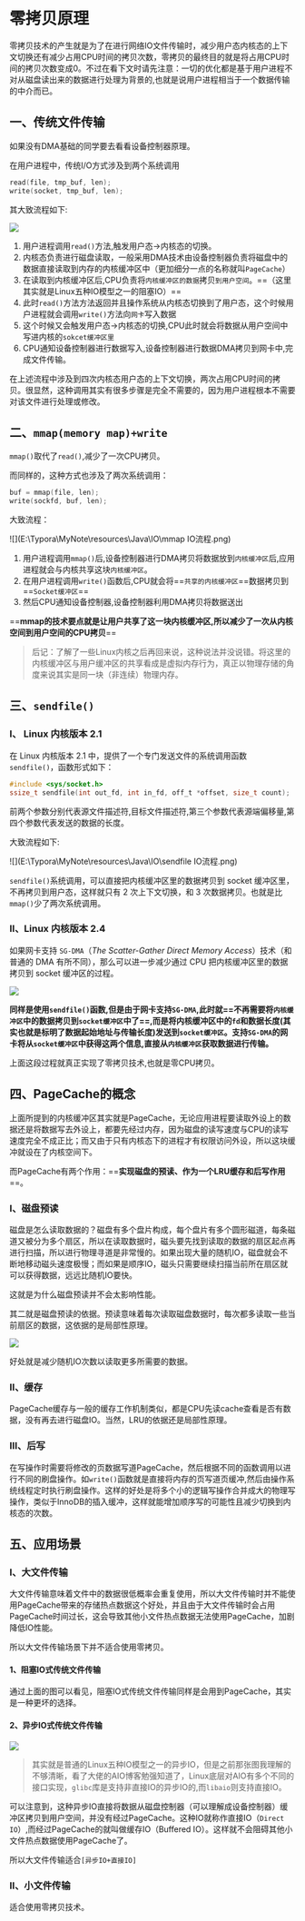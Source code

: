 # 零拷贝原理

零拷贝技术的产生就是为了在进行网络IO文件传输时，减少用户态内核态的上下文切换还有减少占用CPU时间的拷贝次数，零拷贝的最终目的就是将占用CPU时间的拷贝次数变成0。不过在看下文时请先注意：一切的优化都是基于用户进程不对从磁盘读出来的数据进行处理为背景的,也就是说用户进程相当于一个数据传输的中介而已。

## 一、传统文件传输

如果没有DMA基础的同学要去看看设备控制器原理。

在用户进程中，传统I/O方式涉及到两个系统调用

```c
read(file, tmp_buf, len);
write(socket, tmp_buf, len);
```

其大致流程如下:



<img src="E:\Typora\MyNote\resources\Java\IO\传统IO方式的传输过程.png" />

1. 用户进程调用`read()`方法,触发用户态→内核态的切换。
2. 内核态负责进行磁盘读取，一般采用DMA技术由设备控制器负责将磁盘中的数据直接读取到内存的内核缓冲区中（更加细分一点的名称就叫`PageCache`）
3. 在读取到内核缓冲区后,CPU负责将`内核缓冲区的数据`拷贝`到用户空间`。==（这里其实就是Linux五种IO模型之一的阻塞IO）==
4. 此时`read()`方法方法返回并且操作系统从内核态切换到了用户态，这个时候用户进程就会调用`write()`方法向`网卡`写入数据
5. 这个时候又会触发用户态→内核态的切换,CPU此时就会将数据从用户空间中写进内核的`sokcet缓冲区里`
6. CPU通知设备控制器进行数据写入,设备控制器进行数据DMA拷贝到网卡中,完成文件传输。

在上述流程中涉及到四次内核态用户态的上下文切换，两次占用CPU时间的拷贝。很显然，这种调用其实有很多步骤是完全不需要的，因为用户进程根本不需要对该文件进行处理或修改。

## 二、`mmap(memory map)+write`

`mmap()`取代了`read()`,减少了一次CPU拷贝。

而同样的，这种方式也涉及了两次系统调用：

```c
buf = mmap(file, len);
write(sockfd, buf, len);
```

大致流程：

![](E:\Typora\MyNote\resources\Java\IO\mmap IO流程.png)

1. 用户进程调用`mmap()`后,设备控制器进行DMA拷贝将数据放到`内核缓冲区`后,应用进程就会与内核共享这块`内核缓冲区`。
2. 在用户进程调用`write()`函数后,CPU就会将==`共享的内核缓冲区`==数据拷贝到==`Socket缓冲区`==
3. 然后CPU通知设备控制器,设备控制器利用DMA拷贝将数据送出

==**mmap的技术要点就是让用户共享了这一块内核缓冲区,所以减少了一次从内核空间到用户空间的CPU拷贝**==

> 后记：了解了一些Linux内核之后再回来说，这种说法并没说错。将这里的内核缓冲区与用户缓冲区的共享看成是虚拟内存行为，真正以物理存储的角度来说其实是同一块（非连续）物理内存。

## 三、`sendfile()`

### Ⅰ、 Linux 内核版本 2.1

在 Linux 内核版本 2.1 中，提供了一个专门发送文件的系统调用函数 `sendfile()`，函数形式如下：

```c
#include <sys/socket.h>
ssize_t sendfile(int out_fd, int in_fd, off_t *offset, size_t count);
```

前两个参数分别代表源文件描述符,目标文件描述符,第三个参数代表源端偏移量,第四个参数代表发送的数据的长度。

大致流程如下:

![](E:\Typora\MyNote\resources\Java\IO\sendfile IO流程.png)

`sendfile()`系统调用，可以直接把内核缓冲区里的数据拷贝到 socket 缓冲区里，不再拷贝到用户态，这样就只有 2 次上下文切换，和 3 次数据拷贝。也就是比`mmap()`少了两次系统调用。

### Ⅱ、Linux 内核版本 2.4

如果网卡支持 `SG-DMA`（*The Scatter-Gather Direct Memory Access*）技术（和普通的 DMA 有所不同），那么可以进一步减少通过 CPU 把内核缓冲区里的数据拷贝到 socket 缓冲区的过程。

![](E:\Typora\MyNote\resources\Java\IO\SG-DMA技术下的sendfile()IO过程.png)

**同样是使用`sendfile()`函数,但是由于网卡支持`SG-DMA`,此时就==不再需要将`内核缓冲区`中的数据拷贝到`socket缓冲区`中了==,而是将内核缓冲区中的`fd`和数据长度(其实也就是标明了数据起始地址与传输长度)发送到`socket缓冲区`。支持`SG-DMA`的网卡将从`socket缓冲区`中获得这两个信息,直接从`内核缓冲区`获取数据进行传输。**

上面这段过程就真正实现了零拷贝技术,也就是零CPU拷贝。

## 四、PageCache的概念

上面所提到的内核缓冲区其实就是PageCache，无论应用进程要读取外设上的数据还是将数据写去外设上，都要先经过内存，因为磁盘的读写速度与CPU的读写速度完全不成正比；而又由于只有内核态下的进程才有权限访问外设，所以这块缓冲就设在了内核空间下。

而PageCache有两个作用：==**实现磁盘的预读、作为一个LRU缓存和后写作用**==。

### Ⅰ、磁盘预读

磁盘是怎么读取数据的？磁盘有多个盘片构成，每个盘片有多个圆形磁道，每条磁道又被分为多个扇区，所以在读取数据时，磁头要先找到读取的数据的扇区起点再进行扫描，所以进行物理寻道是非常慢的。如果出现大量的随机IO，磁盘就会不断地移动磁头速度极慢；而如果是顺序IO，磁头只需要继续扫描当前所在扇区就可以获得数据，远远比随机IO要快。

这就是为什么磁盘预读并不会太影响性能。

其二就是磁盘预读的依据。预读意味着每次读取磁盘数据时，每次都多读取一些当前扇区的数据，这依据的是局部性原理。

![](E:\Typora\MyNote\resources\Java\IO\局部性原理.png)

好处就是减少随机IO次数以读取更多所需要的数据。

### Ⅱ、缓存

PageCache缓存与一般的缓存工作机制类似，都是CPU先读cache查看是否有数据，没有再去进行磁盘IO。当然，LRU的依据还是局部性原理。

### Ⅲ、后写

在写操作时需要将修改的页数据写道PageCache，然后根据不同的函数调用以进行不同的刷盘操作。如`write()`函数就是直接将内存的页写道页缓冲,然后由操作系统线程定时执行刷盘操作。这样的好处是将多个小的逻辑写操作合并成大的物理写操作，类似于InnoDB的插入缓冲，这样就能增加顺序写的可能性且减少切换到内核态的次数。

## 五、应用场景

### Ⅰ、大文件传输

大文件传输意味着文件中的数据很低概率会重复使用，所以大文件传输时并不能使用PageCache带来的存储热点数据这个好处，并且由于大文件传输时会占用PageCache时间过长，这会导致其他小文件热点数据无法使用PageCache，加剧降低IO性能。

所以大文件传输场景下并不适合使用零拷贝。

#### 1、阻塞IO式传统文件传输

通过上面的图可以看见，阻塞IO式传统文件传输同样是会用到PageCache，其实是一种更坏的选择。

#### 2、异步IO式传统文件传输

![](E:\Typora\MyNote\resources\Java\IO\异步IO处理大文件传输.png)

> 其实就是普通的Linux五种IO模型之一的异步IO，但是之前那张图我理解的不够清晰，看了大佬的AIO博客勉强知道了，Linux底层对AIO有多个不同的接口实现，`glibc`库是支持非直接IO的异步IO的,而`libaio`则支持直接IO。

可以注意到，这种异步IO直接将数据从磁盘控制器（可以理解成设备控制器）缓冲区拷贝到用户空间，并没有经过PageCache。这种IO就称作直接IO（`Direct IO`）,而经过PageCache的就叫做缓存IO（Buffered IO）。这样就不会阻碍其他小文件热点数据使用PageCache了。

所以大文件传输适合`[异步IO+直接IO]`

### Ⅱ、小文件传输

适合使用零拷贝技术。